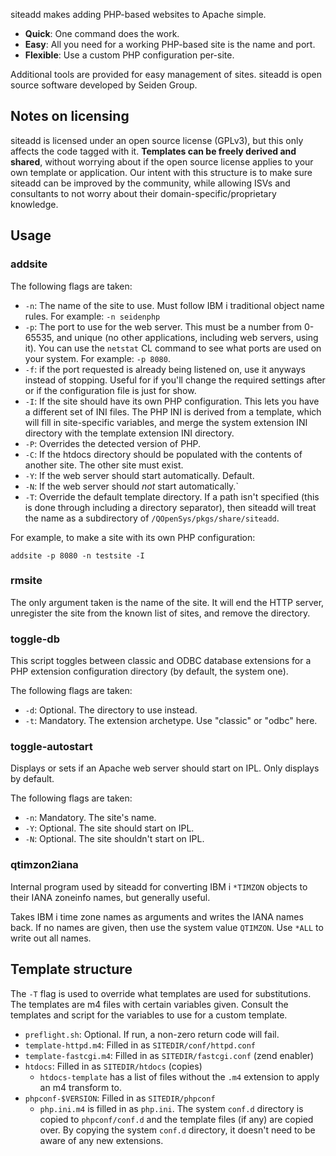 siteadd makes adding PHP-based websites to Apache simple.

* **Quick**: One command does the work.
* **Easy**: All you need for a working PHP-based site is the name and port.
* **Flexible**: Use a custom PHP configuration per-site.

Additional tools are provided for easy management of sites.
siteadd is open source software developed by Seiden Group.

## Notes on licensing

siteadd is licensed under an open source license (GPLv3), but this only affects
the code tagged with it. **Templates can be freely derived and shared**,
without worrying about if the open source license applies to your own template
or application. Our intent with this structure is to make sure siteadd can be
improved by the community, while allowing ISVs and consultants to not worry
about their domain-specific/proprietary knowledge.

## Usage

### addsite

The following flags are taken:

* `-n`: The name of the site to use. Must follow IBM i traditional object name
  rules. For example: `-n seidenphp`
* `-p`: The port to use for the web server. This must be a number from 0-65535,
  and unique (no other applications, including web servers, using it). You can
  use the `netstat` CL command to see what ports are used on your system. For
  example: `-p 8080`.
* `-f`: if the port requested is already being listened on, use it anyways
  instead of stopping. Useful for if you'll change the required settings after
  or if the configuration file is just for show.
* `-I`: If the site should have its own PHP configuration. This lets you have
  a different set of INI files. The PHP INI is derived from a template, which
  will fill in site-specific variables, and merge the system extension INI
  directory with the template extension INI directory.
* `-P`: Overrides the detected version of PHP.
* `-C`: If the htdocs directory should be populated with the contents of
  another site. The other site must exist.
* `-Y`: If the web server should start automatically. Default.
* `-N`: If the web server should *not* start automatically.`
* `-T`: Override the default template directory. If a path isn't specified
  (this is done through including a directory separator), then siteadd will
  treat the name as a subdirectory of `/QOpenSys/pkgs/share/siteadd`.

For example, to make a site with its own PHP configuration:

```shell
addsite -p 8080 -n testsite -I
```

### rmsite

The only argument taken is the name of the site. It will end the HTTP server,
unregister the site from the known list of sites, and remove the directory.

### toggle-db

This script toggles between classic and ODBC database extensions for a PHP
extension configuration directory (by default, the system one).

The following flags are taken:

* `-d`: Optional. The directory to use instead.
* `-t`: Mandatory. The extension archetype. Use "classic" or "odbc" here.

### toggle-autostart

Displays or sets if an Apache web server should start on IPL. Only displays
by default.

The following flags are taken:

* `-n`: Mandatory. The site's name.
* `-Y`: Optional. The site should start on IPL.
* `-N`: Optional. The site shouldn't start on IPL.

### qtimzon2iana

Internal program used by siteadd for converting IBM i `*TIMZON` objects to
their IANA zoneinfo names, but generally useful.

Takes IBM i time zone names as arguments and writes the IANA names back.
If no names are given, then use the system value `QTIMZON`.
Use `*ALL` to write out all names.

## Template structure

The `-T` flag is used to override what templates are used for substitutions.
The templates are m4 files with certain variables given. Consult the templates
and script for the variables to use for a custom template.

* `preflight.sh`: Optional. If run, a non-zero return code will fail.
* `template-httpd.m4`: Filled in as `SITEDIR/conf/httpd.conf`
* `template-fastcgi.m4`: Filled in as `SITEDIR/fastcgi.conf` (zend enabler)
* `htdocs`: Filled in as `SITEDIR/htdocs` (copies)
  * `htdocs-template` has a list of files without the `.m4` extension to apply
    an m4 transform to.
* `phpconf-$VERSION`: Filled in as `SITEDIR/phpconf`
  * `php.ini.m4` is filled in as `php.ini`. The system `conf.d` directory is
    copied to `phpconf/conf.d` and the template files (if any) are copied over.
    By copying the system `conf.d` directory, it doesn't need to be aware of
    any new extensions.
